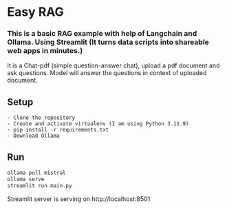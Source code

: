 # Easy RAG 

### This is a basic RAG example with help of Langchain and Ollama. Using Streamlit (It turns data scripts into shareable web apps in minutes.)
It is a Chat-pdf (simple question-answer chat), upload a pdf document and ask questions. Model will answer the questions in context of uploaded document.

## Setup
    - Clone the repository
    - Create and activate virtualenv (I am using Python 3.11.9)
    - pip install -r requirements.txt
    - Download Ollama

## Run
```sh
ollama pull mistral
ollama serve
streamlit run main.py
```

Streamlit server is serving on http://localhost:8501
